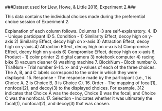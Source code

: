 ###Dataset used for Liew, Howe, & Little 2016, Experiment 2.###

This data contains the individual choices made during the preferential choice session of Experiment 2.

Explanation of each column follows. 
Columns 1-3 are self-explanatory.
4. ID - Unique participant ID
5. Condition - 	1) Similarity Effect, decoy high on y-axis
		2) Similarity Effect, decoy high on x-axis
		3) Attraction Effect, decoy high on y-axis
		4) Attraction Effect, decoy high on x-axis
		5) Compromise Effect, decoy high on y-axis
		6) Compromise Effect, decoy high on x-axis
6. Product - 1) color printer
	     2) digital camera
	     3) notebook computer
	     4) racing bike
	     5) vacuum cleaner
	     6) washing machine
7. BlockNum - Block number
8. TrialNum - Trial number
9-14. x- and y-values of each of the three choices. The A, B, and C labels correspond to the order in which they were displayed.
15. Response - The response made by the participant (i.e., 1 is Choice A, 2 is Choice B, 3 is Choice C).
16. Order - The mapping of focal(1), nonfocal(2), and decoy(3) to the displayed choices. For example, 312 indicates that Choice A was the decoy, Choice B was the focal, and Choice C was the nonfocal.
17. Selection - Indicates whether it was ultimately the focal(1), nonfocal(2), and decoy(3) that was chosen. 
